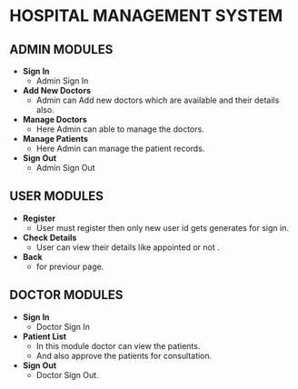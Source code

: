 # HOSPITAL MANAGEMENT SYSTEM

## ADMIN MODULES

- **Sign In**
    - Admin Sign In
- **Add New Doctors**
    - Admin can Add new doctors which are available and their details also.
- **Manage Doctors**
    - Here Admin can able to manage the doctors. 
- **Manage Patients**
    - Here Admin can manage the patient records.
- **Sign Out**
    - Admin Sign Out
    
## USER MODULES

- **Register**
    - User must register then only new user id gets generates for sign in.
- **Check Details**
    - User can view their details like appointed or not .
- **Back**
    - for previour page.

## DOCTOR MODULES

- **Sign In**
    - Doctor Sign In
- **Patient List**
    - In this module doctor can view the patients.
    - And also approve the patients for consultation. 
- **Sign Out**
    - Doctor Sign Out.

